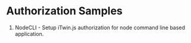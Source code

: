 # Authorization Samples

1. NodeCLI - Setup iTwin.js authorization for node command line based application.
